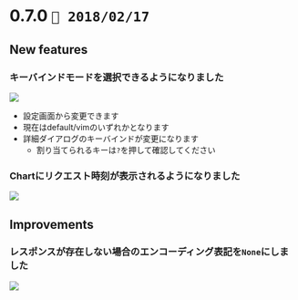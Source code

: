 0.7.0   `📅 2018/02/17` 
===============================


## New features

### キーバインドモードを選択できるようになりました

![](https://dl.dropboxusercontent.com/s/aznli9msuz52pnp/0.7.0-1.png)

* 設定画面から変更できます
* 現在はdefault/vimのいずれかとなります
* 詳細ダイアログのキーバインドが変更になります
  * 割り当てられるキーは`?`を押して確認してください

### Chartにリクエスト時刻が表示されるようになりました

![](https://dl.dropboxusercontent.com/s/vgixs8jpium6fdl/0.7.0-2.png)


## Improvements

### レスポンスが存在しない場合のエンコーディング表記を`None`にしました

![](https://dl.dropboxusercontent.com/s/glawlfkibw06zzh/0.7.0-3.png)

